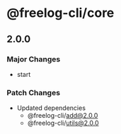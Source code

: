 # @freelog-cli/core

## 2.0.0

### Major Changes

- start

### Patch Changes

- Updated dependencies
  - @freelog-cli/add@2.0.0
  - @freelog-cli/utils@2.0.0

